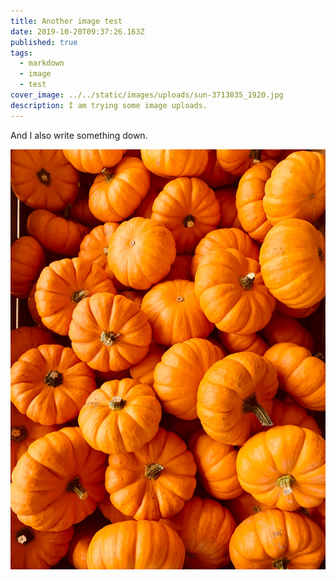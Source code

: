 ```yaml
---
title: Another image test
date: 2019-10-20T09:37:26.163Z
published: true
tags:
  - markdown
  - image
  - test
cover_image: ../../static/images/uploads/sun-3713835_1920.jpg
description: I am trying some image uploads.
---
```

And I also write something down.

![pumpkin patch](../../static/images/uploads/karalina-s-8v7ymfp8-0m-unsplash.jpg "A pumpkin pattern")